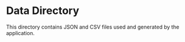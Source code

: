 # Data Directory

This directory contains JSON and CSV files used and generated by the application.
